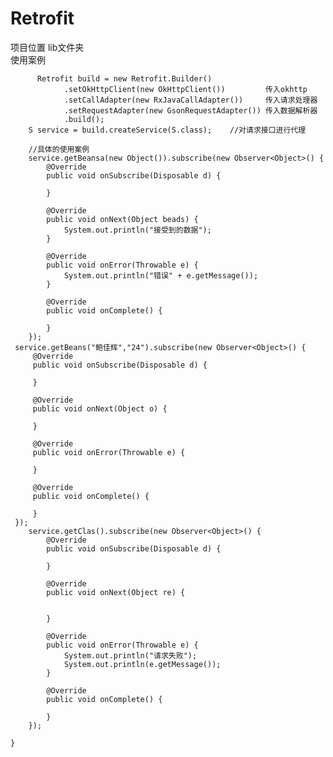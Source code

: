 #  Retrofit
项目位置 lib文件夹  
使用案例  


          Retrofit build = new Retrofit.Builder()
                .setOkHttpClient(new OkHttpClient())         传入okhttp
                .setCallAdapter(new RxJavaCallAdapter())     传入请求处理器
                .setRequestAdapter(new GsonRequestAdapter()) 传入数据解析器
                .build();
        S service = build.createService(S.class);    //对请求接口进行代理
        
        //具体的使用案例
        service.getBeansa(new Object()).subscribe(new Observer<Object>() {
            @Override
            public void onSubscribe(Disposable d) {

            }

            @Override
            public void onNext(Object beads) {
                System.out.println("接受到的数据");
            }

            @Override
            public void onError(Throwable e) {
                System.out.println("错误" + e.getMessage());
            }

            @Override
            public void onComplete() {

            }
        });
     service.getBeans("鲍佳辉","24").subscribe(new Observer<Object>() {
         @Override
         public void onSubscribe(Disposable d) {

         }

         @Override
         public void onNext(Object o) {

         }

         @Override
         public void onError(Throwable e) {

         }

         @Override
         public void onComplete() {

         }
     });
        service.getClas().subscribe(new Observer<Object>() {
            @Override
            public void onSubscribe(Disposable d) {

            }

            @Override
            public void onNext(Object re) {


            }

            @Override
            public void onError(Throwable e) {
                System.out.println("请求失败");
                System.out.println(e.getMessage());
            }

            @Override
            public void onComplete() {

            }
        });

    }
